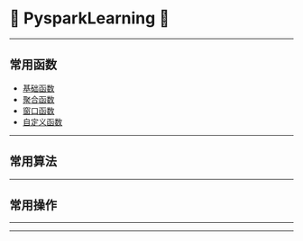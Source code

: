 # :rocket: PysparkLearning :facepunch:
---
## 常用函数
- [基础函数][1]
- [聚合函数][2]
- [窗口函数][3]
- [自定义函数][4]
---
## 常用算法
---
## 常用操作
---















---
[1]: https://github.com/Jie-Yuan/3_SpecialModule/blob/master/5_Spark-Hive_UDFs/CommonFunction.md
[2]: http://blog.csdn.net/skywalker_only/article/details/38823387
[3]: https://github.com/Jie-Yuan/3_SpecialModule/blob/master/5_Spark-Hive_UDFs/WindowFunctions.md
[4]: https://github.com/Jie-Yuan/3_SpecialModule/tree/master/5_Spark-Hive_UDFs
